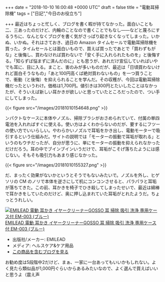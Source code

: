 
+++
date = "2018-10-10 16:00:48 +0000 UTC"
draft = false
title = "電動耳掃除機"
tags = ["日記","今日のお役立ち"]

+++
最近はちょっと忙しく、ブログを書く暇が持てなかった。面白いことも二、三あったのだけど、内輪のことなので書くことでもなし――などと蔑ろにするうちに、なんとなくブログを書く気がさっぱり起きなくなってしまった。いかぬ、いかぬ。それはさておき、過日の Amazon タイムセールで電動耳掃除機を買った。タイムセールとは面白いもので、買えば買ったであとで「買わずもがな」と後悔し、買わなければ買わないで「安く手に入れられたものを」と後悔する。「知らずば悩まずに済んだのに」とも思うが、あれだけ宣伝していればいやでも耳に、目に入る。まこと、害のみが多いものだが、最近は「日頃買わないけれど面白そうなもの」「あと100円高くば絶対買わないもの」を一つ買うことで、衝動（と後悔）を抑えられることを学んだ。その収穫が、今回は電動耳掃除機だったというわけ。価格は1,700円。値引きは300円とたいしたことはなかったが、そういえば新しい耳かきが欲しいと思っていたところだったので、つい手にしてしまった。

{{< figure src="/images/20181010154648.png"  >}}

ンパクトなケースに本体やノズル、掃除ブラシがおさめられていて、付属の単四電池を入れればすぐに使える。使い方はよくわからないのだが、要するにフツーの使い方でいいらしい。やわらかいノズルで耳垢をかき出し、電動モーターで吸引するという仕組みだ。サイトの説明では「モーターの振動で耳垢が取れる」というのもウチだったが、自分が思うに、単にモーターの振動を抑えられなかっただけだろう。耳の中でブインブインいうだけで、耳垢がこそげ落ちたようには感じない。そもそも吸引力もあまり感じなかった。

{{< figure src="/images/20181010155327.png"  >}}

だ、まったく効果がないかというとそうでもないみたいで。ノズルを外し、ヒゲソリの CM のノリで本体を逆さにして机にコンコンさせると、パラパラと耳垢が落ちてきた。この前、耳かきを椅子でひき殺してしまったせいで、最近は綿棒で耳かきをしていたのだけど、奥に押し込まれていた耳垢がとれたようだ。ちょっとうれしい。<div class="hatena-asin-detail"><a href="http://www.amazon.co.jp/exec/obidos/ASIN/B075F5DXDV/bestylesnet-22/"><img src="https://images-fe.ssl-images-amazon.com/images/I/312WXFTku-L._SL160_.jpg" class="hatena-asin-detail-image" alt="EMILEAD 電動 耳かき イヤークリーナーGOSSO 耳 掃除 吸引 洗浄 専用ケース付 EM-003 (ブルー)" title="EMILEAD 電動 耳かき イヤークリーナーGOSSO 耳 掃除 吸引 洗浄 専用ケース付 EM-003 (ブルー)"/></a><div class="hatena-asin-detail-info"><a href="http://www.amazon.co.jp/exec/obidos/ASIN/B075F5DXDV/bestylesnet-22/">EMILEAD 電動 耳かき イヤークリーナーGOSSO 耳 掃除 吸引 洗浄 専用ケース付 EM-003 (ブルー)</a><ul><li><span class="hatena-asin-detail-label">出版社/メーカー:</span> EMILEAD</li><li><span class="hatena-asin-detail-label">メディア:</span> ヘルスケア&amp;ケア用品</li><li><a href="http://d.hatena.ne.jp/asin/B075F5DXDV/bestylesnet-22" target="_blank">この商品を含むブログを見る</a></li></ul></div><div class="hatena-asin-detail-foot"></div></div>お勧め度は5段階中2だけど、まぁ、一家に一台あってもいいかもしれない。よく見たら類似品が1,000円ぐらいからあるみたいなので、よく選んで買えばいいと思うよ（震え声


